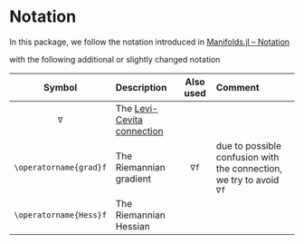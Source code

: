 # Notation

In this package, we follow the notation introduced in [Manifolds.jl – Notation](https://juliamanifolds.github.io/Manifolds.jl/latest/misc/notation.html)

with the following additional or slightly changed notation

| Symbol | Description | Also used | Comment |
|:--:|:--------------- |:--:|:-- |
| ``∇`` | The [Levi-Cevita connection](https://en.wikipedia.org/wiki/Levi-Civita_connection) | | |
| ``\operatorname{grad}f`` | The Riemannian gradient | ``∇f``| due to possible confusion with the connection, we try to avoid ``∇f`` |
| ``\operatorname{Hess}f``| The Riemannian Hessian | |
